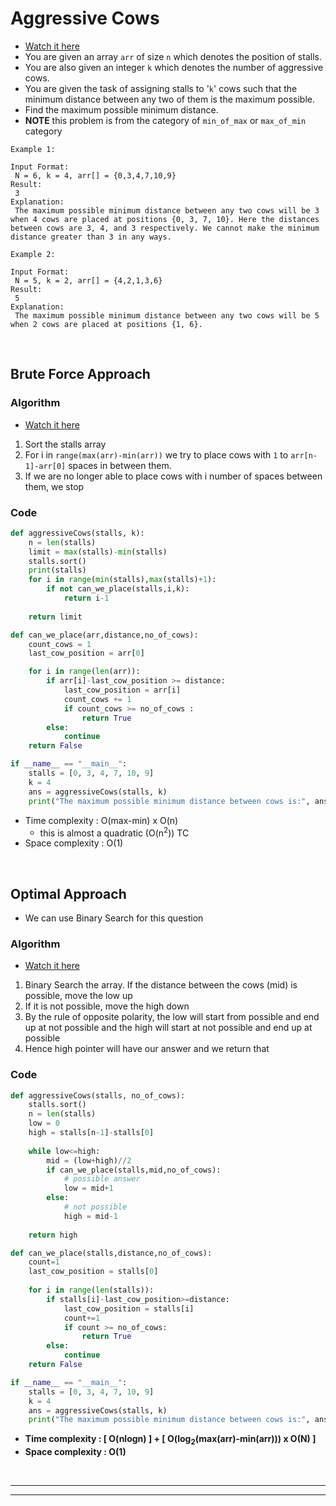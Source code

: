# Aggressive Cows 

- [Watch it here](https://youtu.be/R_Mfw4ew-Vo?si=-aF6xUkfAtg1FpUi&t=142)
- You are given an array `arr` of size `n` which denotes the position of stalls.
- You are also given an integer `k` which denotes the number of aggressive cows.
- You are given the task of assigning stalls to '`k`' cows such that the minimum distance between any two of them is the maximum possible.
- Find the maximum possible minimum distance.
- **NOTE** this problem is from the category of `min_of_max` or `max_of_min` category

```
Example 1:

Input Format:
 N = 6, k = 4, arr[] = {0,3,4,7,10,9}
Result:
 3
Explanation:
 The maximum possible minimum distance between any two cows will be 3 when 4 cows are placed at positions {0, 3, 7, 10}. Here the distances between cows are 3, 4, and 3 respectively. We cannot make the minimum distance greater than 3 in any ways.
```
```
Example 2:

Input Format:
 N = 5, k = 2, arr[] = {4,2,1,3,6}
Result:
 5
Explanation:
 The maximum possible minimum distance between any two cows will be 5 when 2 cows are placed at positions {1, 6}. 
```

<br>

## Brute Force Approach 

### Algorithm
- [Watch it here](https://youtu.be/R_Mfw4ew-Vo?si=tk4b8Bg91x1Tck5u&t=414)
1. Sort the stalls array
2. For i in `range(max(arr)-min(arr))` we try to place cows with `1` to `arr[n-1]-arr[0]` spaces in between them.
3. If we are no longer able to place cows with i number of spaces between them, we stop

### Code 

```python
def aggressiveCows(stalls, k):
    n = len(stalls)
    limit = max(stalls)-min(stalls)
    stalls.sort()
    print(stalls)
    for i in range(min(stalls),max(stalls)+1):
        if not can_we_place(stalls,i,k):
            return i-1
    
    return limit

def can_we_place(arr,distance,no_of_cows):
    count_cows = 1
    last_cow_position = arr[0]

    for i in range(len(arr)):
        if arr[i]-last_cow_position >= distance:
            last_cow_position = arr[i]
            count_cows += 1
            if count_cows >= no_of_cows : 
                return True
        else:
            continue
    return False

if __name__ == "__main__":
    stalls = [0, 3, 4, 7, 10, 9]
    k = 4
    ans = aggressiveCows(stalls, k)
    print("The maximum possible minimum distance between cows is:", ans)
```
- Time complexity : O(max-min) x O(n)
  - this is almost a quadratic (O(n<sup>2</sup>)) TC
- Space complexity : O(1)

<br>

## Optimal Approach 

- We can use Binary Search for this question

### Algorithm 

- [Watch it here](https://youtu.be/R_Mfw4ew-Vo?si=e--P6VqMnwzN3cBK&t=1139)
1. Binary Search the array. If the distance between the cows (mid) is possible, move the low up
2. If it is not possible, move the high down
3. By the rule of opposite polarity, the low will start from possible and end up at not possible and the high will start at not possible and end up at possible 
4. Hence high pointer will have our answer and we return that

### Code 

```python 
def aggressiveCows(stalls, no_of_cows):
    stalls.sort()
    n = len(stalls)
    low = 0
    high = stalls[n-1]-stalls[0]
    
    while low<=high:
        mid = (low+high)//2
        if can_we_place(stalls,mid,no_of_cows):
            # possible answer
            low = mid+1
        else:
            # not possible
            high = mid-1
    
    return high

def can_we_place(stalls,distance,no_of_cows):
    count=1
    last_cow_position = stalls[0]
    
    for i in range(len(stalls)):
        if stalls[i]-last_cow_position>=distance:
            last_cow_position = stalls[i]
            count+=1
            if count >= no_of_cows:
                return True
        else:
            continue
    return False

if __name__ == "__main__":
    stalls = [0, 3, 4, 7, 10, 9]
    k = 4
    ans = aggressiveCows(stalls, k)
    print("The maximum possible minimum distance between cows is:", ans)
```
- **Time complexity : [ O(nlogn) ] + [ O(log<sub>2</sub>(max(arr)-min(arr))) x O(N) ]**
- **Space complexity : O(1)**

<br>

---
---